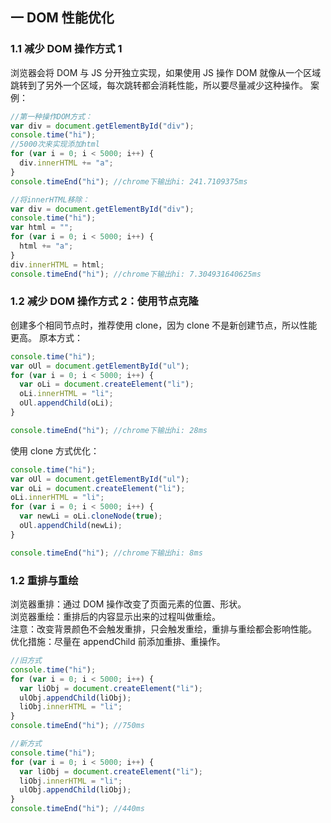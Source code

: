 ## 一 DOM 性能优化

### 1.1 减少 DOM 操作方式 1

浏览器会将 DOM 与 JS 分开独立实现，如果使用 JS 操作 DOM 就像从一个区域跳转到了另外一个区域，每次跳转都会消耗性能，所以要尽量减少这种操作。
案例：

```js
//第一种操作DOM方式：
var div = document.getElementById("div");
console.time("hi");
//5000次来实现添加html
for (var i = 0; i < 5000; i++) {
  div.innerHTML += "a";
}
console.timeEnd("hi"); //chrome下输出hi: 241.7109375ms

//将innerHTML移除：
var div = document.getElementById("div");
console.time("hi");
var html = "";
for (var i = 0; i < 5000; i++) {
  html += "a";
}
div.innerHTML = html;
console.timeEnd("hi"); //chrome下输出hi: 7.304931640625ms
```

### 1.2 减少 DOM 操作方式 2：使用节点克隆

创建多个相同节点时，推荐使用 clone，因为 clone 不是新创建节点，所以性能更高。
原本方式：

```js
console.time("hi");
var oUl = document.getElementById("ul");
for (var i = 0; i < 5000; i++) {
  var oLi = document.createElement("li");
  oLi.innerHTML = "li";
  oUl.appendChild(oLi);
}

console.timeEnd("hi"); //chrome下输出hi: 28ms
```

使用 clone 方式优化：

```js
console.time("hi");
var oUl = document.getElementById("ul");
var oLi = document.createElement("li");
oLi.innerHTML = "li";
for (var i = 0; i < 5000; i++) {
  var newLi = oLi.cloneNode(true);
  oUl.appendChild(newLi);
}

console.timeEnd("hi"); //chrome下输出hi: 8ms
```

### 1.2 重排与重绘

浏览器重排：通过 DOM 操作改变了页面元素的位置、形状。  
浏览器重绘：重排后的内容显示出来的过程叫做重绘。  
注意：改变背景颜色不会触发重排，只会触发重绘，重排与重绘都会影响性能。  
优化措施：尽量在 appendChild 前添加重排、重操作。

```js
//旧方式
console.time("hi");
for (var i = 0; i < 5000; i++) {
  var liObj = document.createElement("li");
  ulObj.appendChild(liObj);
  liObj.innerHTML = "li";
}
console.timeEnd("hi"); //750ms

//新方式
console.time("hi");
for (var i = 0; i < 5000; i++) {
  var liObj = document.createElement("li");
  liObj.innerHTML = "li";
  ulObj.appendChild(liObj);
}
console.timeEnd("hi"); //440ms
```
